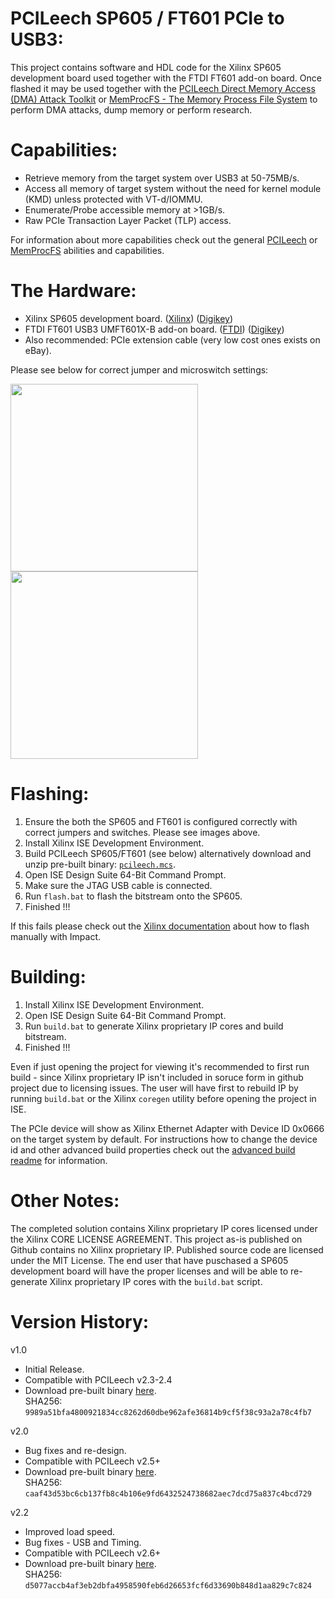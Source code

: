 PCILeech SP605 / FT601 PCIe to USB3:
=================
This project contains software and HDL code for the Xilinx SP605 development board used together with the FTDI FT601 add-on board.
Once flashed it may be used together with the [PCILeech Direct Memory Access (DMA) Attack Toolkit](https://github.com/ufrisk/pcileech/) or [MemProcFS - The Memory Process File System](https://github.com/ufrisk/MemProcFS/) to perform DMA attacks, dump memory or perform research.

Capabilities:
=================
* Retrieve memory from the target system over USB3 at 50-75MB/s.
* Access all memory of target system without the need for kernel module (KMD) unless protected with VT-d/IOMMU.
* Enumerate/Probe accessible memory at >1GB/s.
* Raw PCIe Transaction Layer Packet (TLP) access.

For information about more capabilities check out the general [PCILeech](https://github.com/ufrisk/pcileech/) or [MemProcFS](https://github.com/ufrisk/MemProcFS/) abilities and capabilities.

The Hardware:
=================
* Xilinx SP605 development board. ([Xilinx](https://www.xilinx.com/products/boards-and-kits/ek-s6-sp605-g.html)) ([Digikey](https://www.digikey.com/product-detail/en/xilinx-inc/EK-S6-SP605-G/122-1605-ND/2175980))
* FTDI FT601 USB3 UMFT601X-B add-on board. ([FTDI](http://www.ftdichip.com/Products/Modules/SuperSpeedModules.htm)) ([Digikey](https://www.digikey.com/product-detail/en/ftdi-future-technology-devices-international-ltd/UMFT601X-B/768-1303-ND/6556764))
* Also recommended: PCIe extension cable (very low cost ones exists on eBay).

Please see below for correct jumper and microswitch settings:

<img src="https://gist.githubusercontent.com/ufrisk/c5ba7b360335a13bbac2515e5e7bb9d7/raw/d01be0e485fde5ba09d84be35ca2970038e18577/_gh_fpga_ft601.jpg" height="300"/><img src="https://gist.githubusercontent.com/ufrisk/c5ba7b360335a13bbac2515e5e7bb9d7/raw/d01be0e485fde5ba09d84be35ca2970038e18577/_gh_fpga_sp605.jpg" height="300"/>

Flashing:
=================
1) Ensure the both the SP605 and FT601 is configured correctly with correct jumpers and switches. Please see images above.
2) Install Xilinx ISE Development Environment.
3) Build PCILeech SP605/FT601 (see below) alternatively download and unzip pre-built binary: [`pcileech.mcs`](https://mega.nz/#!QPJm3bLT!8NrEBR-yLn-Qur7VkqsnahiPgkGp2nWw4Z9XWLLamxo).
4) Open ISE Design Suite 64-Bit Command Prompt.
5) Make sure the JTAG USB cable is connected.
6) Run `flash.bat` to flash the bitstream onto the SP605.
7) Finished !!!

If this fails please check out the [Xilinx documentation](https://www.xilinx.com/support/documentation/boards_and_kits/sp605_PCIe_Gen1_x1_pdf_xtp065_13.4.pdf) about how to flash manually with Impact.

Building:
=================
1) Install Xilinx ISE Development Environment.
2) Open ISE Design Suite 64-Bit Command Prompt.
3) Run `build.bat` to generate Xilinx proprietary IP cores and build bitstream.
4) Finished !!!

Even if just opening the project for viewing it's recommended to first run build - since Xilinx proprietary IP isn't included in soruce form in github project due to licensing issues. The user will have first to rebuild IP by running `build.bat` or the Xilinx `coregen` utility before opening the project in ISE.

The PCIe device will show as Xilinx Ethernet Adapter with Device ID 0x0666 on the target system by default. For instructions how to change the device id and other advanced build properties check out the [advanced build readme](build.md) for information.

Other Notes:
=================
The completed solution contains Xilinx proprietary IP cores licensed under the Xilinx CORE LICENSE AGREEMENT. This project as-is published on Github contains no Xilinx proprietary IP. Published source code are licensed under the MIT License. The end user that have puschased a SP605 development board will have the proper licenses and will be able to re-generate Xilinx proprietary IP cores with the `build.bat` script.

Version History:
=================
v1.0
* Initial Release.
* Compatible with PCILeech v2.3-2.4
* Download pre-built binary [here](https://mega.nz/#!oLZ0lbZT!6LUpE9kXdteg7fQaJlTEViJpPOsVsrzdYnFfsuXceGA). <br>SHA256: `9989a51bfa4800921834cc8262d60dbe962afe36814b9cf5f38c93a2a78c4fb7`

v2.0
* Bug fixes and re-design.
* Compatible with PCILeech v2.5+
* Download pre-built binary [here](https://mega.nz/#!BCRUED6R!4qhJ57cF0iMK0Ux26XOtyqdN_GLTOc2bwu6cKxj4468). <br>SHA256: `caaf43d53bc6cb137fb8c4b106e9fd6432524738682aec7dcd75a837c4bcd729`

v2.2
* Improved load speed.
* Bug fixes - USB and Timing.
* Compatible with PCILeech v2.6+
* Download pre-built binary [here](https://mega.nz/#!QPJm3bLT!8NrEBR-yLn-Qur7VkqsnahiPgkGp2nWw4Z9XWLLamxo). <br>SHA256: `d5077accb4af3eb2dbfa4958590feb6d26653fcf6d33690b848d1aa829c7c824`
